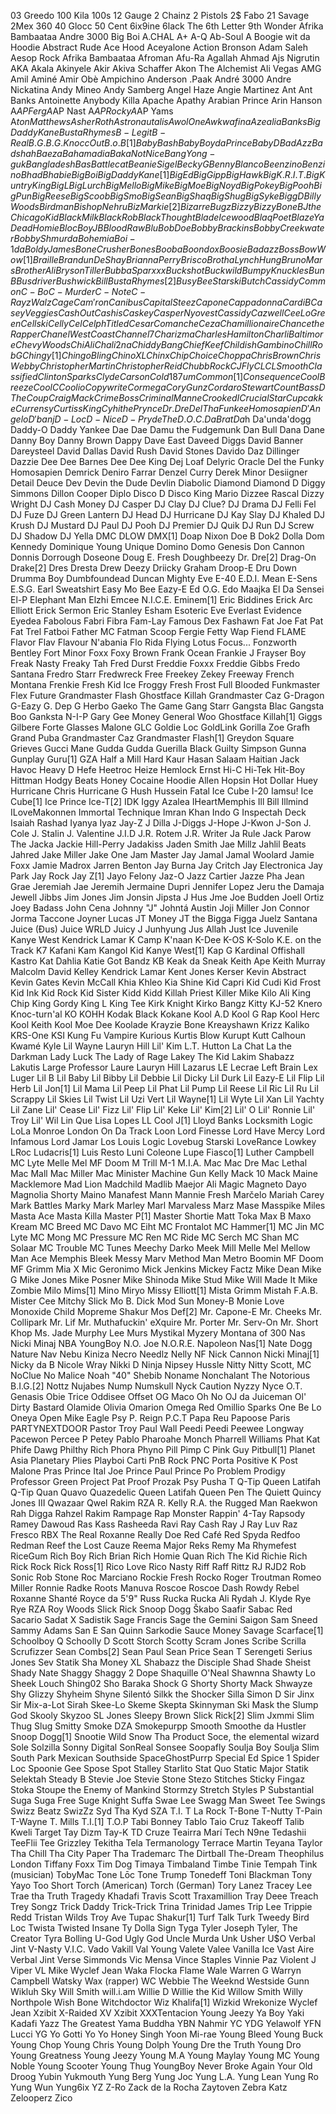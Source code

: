 03 Greedo
100 Kila
100s
12 Gauge
2 Chainz
2 Pistols
2$ Fabo
21 Savage
2Mex
360
40 Glocc
50 Cent
6ix9ine
6lack
The 6th Letter
9th Wonder
Afrika Bambaataa
Andre 3000
Big Boi
A.CHAL
A+
A-Q
Ab-Soul
A Boogie wit da Hoodie
Abstract Rude
Ace Hood
Aceyalone
Action Bronson
Adam Saleh
Aesop Rock
Afrika Bambaataa
Afroman
Afu-Ra
Agallah
Ahmad
Ajs Nigrutin
AKA
Akala
Akinyele
Akir
Akiva Schaffer
Akon
The Alchemist
Ali Vegas
AMG
Amil
Aminé
Amir Obè
Ampichino
Anderson .Paak
André 3000
Andre Nickatina
Andy Mineo
Andy Samberg
Angel Haze
Angie Martinez
Ant
Ant Banks
Antoinette
Anybody Killa
Apache
Apathy
Arabian Prince
Arin Hanson
A$AP Ferg
A$AP Nast
A$AP Rocky
A$AP Yams
A$ton Matthews
Asher Roth
Astronautalis
Awol One
Awkwafina
Azealia Banks
Big Daddy Kane
Busta Rhymes
B-Legit
B-Real
B.G.
B.G. Knocc Out
B.o.B[1]
Baby Bash
Baby Boy da Prince
Baby D
Bad Azz
Badshah
Baeza
Bahamadia
Baka Not Nice
Bang Yong-guk
Bangladesh
Bas
Battlecat
Beanie Sigel
Becky G
Benny Blanco
Beenzino
Benzino
Bhad Bhabie
Big Boi
Big Daddy Kane[1]
Big Ed
Big Gipp
Big Hawk
Big K.R.I.T.
Big Kuntry King
Big L
Big Lurch
Big Mello
Big Mike
Big Moe
Big Noyd
Big Pokey
Big Pooh
Big Pun
Big Reese
Big Scoob
Big Smo
Big Sean
Big Shaq
Big Shug
Big Syke
Bigg D
Billy Woods
Birdman
Bishop Nehru
Biz Markie[2]
Bizarre
Bugz
Bizzy
Bizzy Bone
BJ the Chicago Kid
Black Milk
Black Rob
Black Thought
Blade Icewood
Blaq Poet
Blaze Ya Dead Homie
BlocBoy JB
Blood Raw
Blu
Bob Doe
Bobby Brackins
Bobby Creekwater
Bobby Shmurda
Bohemia
Boi-1da
Boldy James
Bone Crusher
Bones
Booba
Boondox
Boosie Badazz
Boss
Bow Wow[1]
Braille
Brandun DeShay
Brianna Perry
Brisco
Brotha Lynch Hung
Bruno Mars
Brother Ali
Bryson Tiller
Bubba Sparxxx
Buckshot
Buckwild
Bumpy Knuckles
Bun B
Busdriver
Bushwick Bill
Busta Rhymes[2]
Busy Bee Starski
Butch Cassidy
Common
C-Bo
C-Murder
C-Note
C-Rayz Walz
Cage
Cam'ron
Canibus
Capital Steez
Capone
Cappadonna
Cardi B
Casey Veggies
Cash Out
Cashis
Caskey
Casper Nyovest
Cassidy
Cazwell
CeeLo Green
Cellski
Celly Cel
Celph Titled
Cesar Comanche
Ceza
Chamillionaire
Chance the Rapper
Chanel West Coast
Channel 7
Charizma
Charles Hamilton
Charli Baltimore
Chevy Woods
Chi Ali
Chali 2na
Chiddy Bang
Chief Keef
Childish Gambino
Chill Rob G
Chingy[1]
Chingo Bling
Chino XL
Chinx
Chip
Choice
Choppa
Chris Brown
Chris Webby
Christopher Martin
Christopher Reid
Chubb Rock
CJ Fly
CL
CL Smooth
Classified
Clinton Sparks
Clyde Carson
Cold 187um
Common[1]
Consequence
Cool Breeze
Cool C
Coolio
Copywrite
Cormega
Cory Gunz
Cordaro Stewart
Count Bass D
The Coup
Craig Mack
Crime Boss
Criminal Manne
Crooked I
Crucial Star
Cupcakke
Currensy
Curtiss King
Cyhi the Prynce
Dr. Dre
Del Tha Funkee Homosapien
D'Angelo
D'banj
D-Loc
D-Nice
D-Pryde
The D.O.C.
Da Brat
Da$h
Da'unda'dogg
Daddy-O
Daddy Yankee
Dae Dae
Damu the Fudgemunk
Dan Bull
Dana Dane
Danny Boy
Danny Brown
Dappy
Dave East
Daveed Diggs
David Banner
Dareysteel
David Dallas
David Rush
David Stones
Davido
Daz Dillinger
Dazzie Dee
Dee Barnes
Dee Dee King
Dej Loaf
Delyric Oracle
Del the Funky Homosapien
Demrick
Deniro Farrar
Denzel Curry
Derek Minor
Desiigner
Detail
Deuce
Dev
Devin the Dude
Devlin
Diabolic
Diamond
Diamond D
Diggy Simmons
Dillon Cooper
Diplo
Disco D
Disco King Mario
Dizzee Rascal
Dizzy Wright
DJ Cash Money
DJ Casper
DJ Clay
DJ Clue?
DJ Drama
DJ Felli Fel
DJ Fuze
DJ Green Lantern
DJ Head
DJ Hurricane
DJ Kay Slay
DJ Khaled
DJ Krush
DJ Mustard
DJ Paul
DJ Pooh
DJ Premier
DJ Quik
DJ Run
DJ Screw
DJ Shadow
DJ Yella
DMC
DLOW
DMX[1]
Doap Nixon
Doe B
Dok2
Dolla
Dom Kennedy
Dominique Young Unique
Domino
Domo Genesis
Don Cannon
Donnis
Dorrough
Doseone
Doug E. Fresh
Doughbeezy
Dr. Dre[2]
Drag-On
Drake[2]
Dres
Dresta
Drew Deezy
Driicky Graham
Droop-E
Dru Down
Drumma Boy
Dumbfoundead
Duncan Mighty
Eve
E-40
E.D.I. Mean
E-Sens
E.S.G.
Earl Sweatshirt
Easy Mo Bee
Eazy-E
Ed O.G.
Edo Maajka
El Da Sensei
El-P
Elephant Man
Elzhi
Emcee N.I.C.E.
Eminem[1]
Eric Biddines
Erick Arc Elliott
Erick Sermon
Eric Stanley
Esham
Esoteric
Eve
Everlast
Evidence
Eyedea
Fabolous
Fabri Fibra
Fam-Lay
Famous Dex
Fashawn
Fat Joe
Fat Pat
Fat Trel
Fatboi
Father MC
Fatman Scoop
Fergie
Fetty Wap
Fiend
FLAME
Flavor Flav
Flavour N'abania
Flo Rida
Flying Lotus
Focus...
Fonzworth Bentley
Fort Minor
Foxx
Foxy Brown
Frank Ocean
Frankie J
Frayser Boy
Freak Nasty
Freaky Tah
Fred Durst
Freddie Foxxx
Freddie Gibbs
Fredo Santana
Fredro Starr
Fredwreck
Free
Freekey Zekey
Freeway
French Montana
Frenkie
Fresh Kid Ice
Froggy Fresh
Frost
Full Blooded
Funkmaster Flex
Future
Grandmaster Flash
Ghostface Killah
Grandmaster Caz
G-Dragon
G-Eazy
G. Dep
G Herbo
Gaeko
The Game
Gang Starr
Gangsta Blac
Gangsta Boo
Ganksta N-I-P
Gary
Gee Money
General Woo
Ghostface Killah[1]
Giggs
Gilbere Forte
Glasses Malone
GLC
Goldie Loc
GoldLink
Gorilla Zoe
Grafh
Grand Puba
Grandmaster Caz
Grandmaster Flash[1]
Greydon Square
Grieves
Gucci Mane
Gudda Gudda
Guerilla Black
Guilty Simpson
Gunna
Gunplay
Guru[1]
GZA
Half a Mill
Hard Kaur
Hasan Salaam
Haitian Jack
Havoc
Heavy D
Hefe Heetroc
Heize
Hemlock Ernst
Hi-C
Hi-Tek
Hit-Boy
Hittman
Hodgy Beats
Honey Cocaine
Hoodie Allen
Hopsin
Hot Dollar
Huey
Hurricane Chris
Hurricane G
Hush
Hussein Fatal
Ice Cube
I-20
Iamsu!
Ice Cube[1]
Ice Prince
Ice-T[2]
IDK
Iggy Azalea
IHeartMemphis
Ill Bill
Illmind
ILoveMakonnen
Immortal Technique
Imran Khan
Indo G
Inspectah Deck
Isaiah Rashad
Iyanya
Iyaz
Jay-Z
J Dilla
J-Diggs
J-Hope
J-Kwon
J-Son
J. Cole
J. Stalin
J. Valentine
J.I.D
J.R. Rotem
J.R. Writer
Ja Rule
Jack Parow
The Jacka
Jackie Hill-Perry
Jadakiss
Jaden Smith
Jae Millz
Jahlil Beats
Jahred
Jake Miller
Jake One
Jam Master Jay
Jamal
Jamal Woolard
Jamie Foxx
Jamie Madrox
Jarren Benton
Jay Burna
Jay Critch
Jay Electronica
Jay Park
Jay Rock
Jay Z[1]
Jayo Felony
Jaz-O
Jazz Cartier
Jazze Pha
Jean Grae
Jeremiah Jae
Jeremih
Jermaine Dupri
Jennifer Lopez
Jeru the Damaja
Jewell
Jibbs
Jim Jones
Jim Jonsin
Jipsta
J Hus
Jme
Joe Budden
Joell Ortiz
Joey Badass
John Cena
Johnny "J"
Johntá Austin
Joji Miller
Jon Connor
Jorma Taccone
Joyner Lucas
JT Money
JT the Bigga Figga
Juelz Santana
Juice (Đus)
Juice WRLD
Juicy J
Junhyung
Jus Allah
Just Ice
Juvenile
Kanye West
Kendrick Lamar
K Camp
K'naan
K-Dee
K-OS
K-Solo
K.E. on the Track
K7
Kafani
Kam
Kangol Kid
Kanye West[1]
Kap G
Kardinal Offishall
Kastro
Kat Dahlia
Katie Got Bandz
KB
Keak da Sneak
Keith Ape
Keith Murray
Malcolm David Kelley
Kendrick Lamar
Kent Jones
Kerser
Kevin Abstract
Kevin Gates
Kevin McCall
Khia
Khleo
Kia Shine
Kid Capri
Kid Cudi
Kid Frost
Kid Ink
Kid Rock
Kid Sister
Kidd Kidd
Killah Priest
Killer Mike
Kilo Ali
King Chip
King Gordy
King L
King Tee
Kirk Knight
Kirko Bangz
Kitty
KJ-52
Knero
Knoc-turn'al
KO
KOHH
Kodak Black
Kokane
Kool A.D
Kool G Rap
Kool Herc
Kool Keith
Kool Moe Dee
Koolade
Krayzie Bone
Kreayshawn
Krizz Kaliko
KRS-One
KSI
Kung Fu Vampire
Kurious
Kurtis Blow
Kurupt
Kutt Calhoun
Kwamé
Kyle
Lil Wayne
Lauryn Hill
Lil' Kim
L.T. Hutton
La Chat
La the Darkman
Lady Luck
The Lady of Rage
Lakey The Kid
Lakim Shabazz
Lakutis
Large Professor
Laure
Lauryn Hill
Lazarus
LE
Lecrae
Left Brain
Lex Luger
Lil B
Lil Baby
Lil Bibby
Lil Debbie
Lil Dicky
Lil Durk
Lil Eazy-E
Lil Flip
Lil Herb
Lil Jon[1]
Lil Mama
Lil Peep
Lil Phat
Lil Pump
Lil Reese
Lil Ric
Lil Ru
Lil Scrappy
Lil Skies
Lil Twist
Lil Uzi Vert
Lil Wayne[1]
Lil Wyte
Lil Xan
Lil Yachty
Lil Zane
Lil' Cease
Lil' Fizz
Lil' Flip
Lil' Keke
Lil' Kim[2]
Lil' O
Lil' Ronnie
Lil' Troy
Lil' Wil
Lin Que
Lisa Lopes
LL Cool J[1]
Lloyd Banks
Locksmith
Logic
LoLa Monroe
London On Da Track
Loon
Lord Finesse
Lord Have Mercy
Lord Infamous
Lord Jamar
Los
Louis Logic
Lovebug Starski
LoveRance
Lowkey
LRoc
Ludacris[1]
Luis Resto
Luni Coleone
Lupe Fiasco[1]
Luther Campbell
MC Lyte
Melle Mel
MF Doom
M Trill
M-1
M.I.A.
Mac
Mac Dre
Mac Lethal
Mac Mall
Mac Miller
Mac Minister
Machine Gun Kelly
Mack 10
Mack Maine
Macklemore
Mad Lion
Madchild
Madlib
Maejor Ali
Magic
Magneto Dayo
Magnolia Shorty
Maino
Manafest
Mann
Mannie Fresh
Marčelo
Mariah Carey
Mark Battles
Marky Mark
Marley Marl
Marvaless
Marz
Mase
Masspike Miles
Masta Ace
Masta Killa
Master P[1]
Master Shortie
Matt Toka
Max B
Maxo Kream
MC Breed
MC Davo
MC Eiht
MC Frontalot
MC Hammer[1]
MC Jin
MC Lyte
MC Mong
MC Pressure
MC Ren
MC Ride
MC Serch
MC Shan
MC Solaar
MC Trouble
MC Tunes
Meechy Darko
Meek Mill
Melle Mel
Mellow Man Ace
Memphis Bleek
Messy Marv
Method Man
Metro Boomin
MF Doom
MF Grimm
Mia X
Mic Geronimo
Mick Jenkins
Mickey Factz
Mike Dean
Mike G
Mike Jones
Mike Posner
Mike Shinoda
Mike Stud
Mike Will Made It
Mike Zombie
Milo
Mims[1]
Mino
Miryo
Missy Elliott[1]
Mista Grimm
Mistah F.A.B.
Mister Cee
Mitchy Slick
Mo B. Dick
Mod Sun
Money-B
Monie Love
Monoxide Child
Mopreme Shakur
Mos Def[2]
Mr. Capone-E
Mr. Cheeks
Mr. Collipark
Mr. Lif
Mr. Muthafuckin' eXquire
Mr. Porter
Mr. Serv-On
Mr. Short Khop
Ms. Jade
Murphy Lee
Murs
Mystikal
Myzery
Montana of 300
Nas
Nicki Minaj
NBA YoungBoy
N.O. Joe
N.O.R.E.
Napoleon
Nas[1]
Nate Dogg
Nature
Nav
Nebu Kiniza
Necro
Needlz
Nelly
NF
Nick Cannon
Nicki Minaj[1]
Nicky da B
Nicole Wray
Nikki D
Ninja
Nipsey Hussle
Nitty
Nitty Scott, MC
NoClue
No Malice
Noah "40" Shebib
Noname
Nonchalant
The Notorious B.I.G.[2]
Nottz
Nujabes
Nump
Numskull
Nyck Caution
Nyzzy Nyce
O.T. Genasis
Obie Trice
Oddisee
Offset
OG Maco
Oh No
OJ da Juiceman
Ol' Dirty Bastard
Olamide
Olivia
Omarion
Omega Red
Omillio Sparks
One Be Lo
Oneya
Open Mike Eagle
Psy
P. Reign
P.C.T
Papa Reu
Papoose
Paris
PARTYNEXTDOOR
Pastor Troy
Paul Wall
Peedi Peedi
Peewee Longway
Pacewon
Percee P
Petey Pablo
Pharoahe Monch
Pharrell Williams
Phat Kat
Phife Dawg
Philthy Rich
Phora
Phyno
Pill
Pimp C
Pink Guy
Pitbull[1]
Planet Asia
Planetary
Plies
Playboi Carti
PnB Rock
PNC
Porta
Positive K
Post Malone
Pras
Prince Ital Joe
Prince Paul
Prince Po
Problem
Prodigy
Professor Green
Project Pat
Proof
Prozak
Psy
Pusha T
Q-Tip
Queen Latifah
Q-Tip
Quan
Quavo
Quazedelic
Queen Latifah
Queen Pen
The Quiett
Quincy Jones III
Qwazaar
Qwel
Rakim
RZA
R. Kelly
R.A. the Rugged Man
Raekwon
Rah Digga
Rahzel
Rakim
Rampage
Rap Monster
Rappin' 4-Tay
Rapsody
Ramey Dawoud
Ras Kass
Rasheeda
Ravi
Ray Cash
Ray J
Ray Luv
Raz Fresco
RBX
The Real Roxanne
Really Doe
Red Café
Red Spyda
Redfoo
Redman
Reef the Lost Cauze
Reema Major
Reks
Remy Ma
Rhymefest
RiceGum
Rich Boy
Rich Brian
Rich Homie Quan
Rich The Kid
Richie Rich
Rick Rock
Rick Ross[1]
Rico Love
Rico Nasty
Riff Raff
Rittz
RJ
RJD2
Rob Sonic
Rob Stone
Roc Marciano
Rockie Fresh
Rocko
Roger Troutman
Romeo Miller
Ronnie Radke
Roots Manuva
Roscoe
Roscoe Dash
Rowdy Rebel
Roxanne Shanté
Royce da 5'9"
Russ
Rucka Rucka Ali
Rydah J. Klyde
Rye Rye
RZA
Roy Woods
Slick Rick
Snoop Dogg
Škabo
Saafir
Sabac Red
Sacario
Sadat X
Sadistik
Sage Francis
Sage the Gemini
Saigon
Sam Sneed
Sammy Adams
San E
San Quinn
Sarkodie
Sauce Money
Savage
Scarface[1]
Schoolboy Q
Schoolly D
Scott Storch
Scotty
Scram Jones
Scribe
Scrilla
Scrufizzer
Sean Combs[2]
Sean Paul
Sean Price
Sean T
Serengeti
Serius Jones
Sev Statik
Sha Money XL
Shabazz the Disciple
Shad
Shade Sheist
Shady Nate
Shaggy
Shaggy 2 Dope
Shaquille O'Neal
Shawnna
Shawty Lo
Sheek Louch
Shing02
Sho Baraka
Shock G
Shorty
Shorty Mack
Shwayze
Shy Glizzy
Shyheim
Shyne
Silentó
Silkk the Shocker
Silla
Simon D
Sir Jinx
Sir Mix-a-Lot
Sirah
Skee-Lo
Skeme
Skepta
Skinnyman
Ski Mask the Slump God
Skooly
Skyzoo
SL Jones
Sleepy Brown
Slick Rick[2]
Slim Jxmmi
Slim Thug
Slug
Smitty
Smoke DZA
Smokepurpp
Smooth
Smoothe da Hustler
Snoop Dogg[1]
Snootie Wild
Snow Tha Product
Soce, the elemental wizard
Sole
Solzilla
Sonny Digital
SonReal
Sonsee
Soopafly
Soulja Boy
Soulja Slim
South Park Mexican
Southside
SpaceGhostPurrp
Special Ed
Spice 1
Spider Loc
Spoonie Gee
Spose
Spot
Stalley
Starlito
Stat Quo
Static Major
Statik Selektah
Steady B
Stevie Joe
Stevie Stone
Stezo
Stitches
Sticky Fingaz
Stoka
Stoupe the Enemy of Mankind
Stormzy
Stretch
Styles P
Substantial
Suga
Suga Free
Suge Knight
Suffa
Swae Lee
Swagg Man
Sweet Tee
Swings
Swizz Beatz
SwizZz
Syd Tha Kyd
SZA
T.I.
T La Rock
T-Bone
T-Nutty
T-Pain
T-Wayne
T. Mills
T.I.[1]
T.O.P
Tabi Bonney
Tablo
Taio Cruz
Takeoff
Talib Kweli
Target
Tay Dizm
Tay-K
TD Cruze
Teairra Marí
Tech N9ne
Tedashii
TeeFlii
Tee Grizzley
Tekitha
Tela
Termanology
Terrace Martin
Teyana Taylor
Tha Chill
Tha City Paper
Tha Trademarc
The Dirtball
The-Dream
Theophilus London
Tiffany Foxx
Tim Dog
Timaya
Timbaland
Timbe
Tinie Tempah
Tink (musician)
TobyMac
Tone Lōc
Tone Trump
Tonedeff
Toni Blackman
Tony Yayo
Too Short
Torch (American)
Torch (German)
Tory Lanez
Tracey Lee
Trae tha Truth
Tragedy Khadafi
Travis Scott
Traxamillion
Tray Deee
Treach
Trey Songz
Trick Daddy
Trick-Trick
Trina
Trinidad James
Trip Lee
Trippie Redd
Tristan Wilds
Troy Ave
Tupac Shakur[1]
Turf Talk
Turk
Tweedy Bird Loc
Twista
Twisted Insane
Ty Dolla Sign
Tyga
Tyler Joseph
Tyler, The Creator
Tyra Bolling
U-God
Ugly God
Uncle Murda
Unk
Usher
U$O
Verbal Jint
V-Nasty
V.I.C.
Vado
Vakill
Val Young
Valete
Valee
Vanilla Ice
Vast Aire
Verbal Jint
Verse Simmonds
Vic Mensa
Vince Staples
Vinnie Paz
Violent J
Viper
VL Mike
Wyclef Jean
Waka Flocka Flame
Wale
Warren G
Warryn Campbell
Watsky
Wax (rapper)
WC
Webbie
The Weeknd
Westside Gunn
Wikluh Sky
Will Smith
will.i.am
Willie D
Willie the Kid
Willow Smith
Willy Northpole
Wish Bone
Witchdoctor
Wiz Khalifa[1]
Wizkid
Wrekonize
Wyclef Jean
Xzibit
X-Raided
XV
Xzibit
XXXTentacion
Young Jeezy
Ya Boy
Yaki Kadafi
Yazz The Greatest
Yama Buddha
YBN Nahmir
YC
YDG
Yelawolf
YFN Lucci
YG
Yo Gotti
Yo Yo Honey Singh
Yoon Mi-rae
Young Bleed
Young Buck
Young Chop
Young Chris
Young Dolph
Young Dre the Truth
Young Dro
Young Greatness
Young Jeezy
Young M.A
Young Maylay
Young MC
Young Noble
Young Scooter
Young Thug
YoungBoy Never Broke Again
Your Old Droog
Yubin
Yukmouth
Yung Berg
Yung Joc
Yung L.A.
Yung Lean
Yung Ro
Yung Wun
Yung6ix
YZ
Z-Ro
Zack de la Rocha
Zaytoven
Zebra Katz
Zelooperz
Zico
